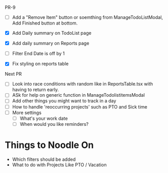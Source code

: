PR-9

- [ ] Add a "Remove Item" button or soemthing from ManageTodoListModal, Add Finished button at bottom. 
- [x] Add Daily summary on TodoList page
- [x] Add daily summary on Reports page
- [ ] Filter End Date is off by 1
- [x] Fix styling on reports table



Next PR
- [ ] Look into race conditions with random like in ReportsTable.tsx with having to return early.  
- [ ] ASk for help on generic function in ManageTodolistitemsModal
- [ ] Add other things you might want to track in a day
- [ ] How to handle 'reoccurring projects' such as PTO and Sick time 
- [ ] More settings
     - [ ] What's your work date
     - [ ] When would you like reminders?

# Things to Noodle On

- Which filters should be added
- What to do with Projects Like PTO / Vacation